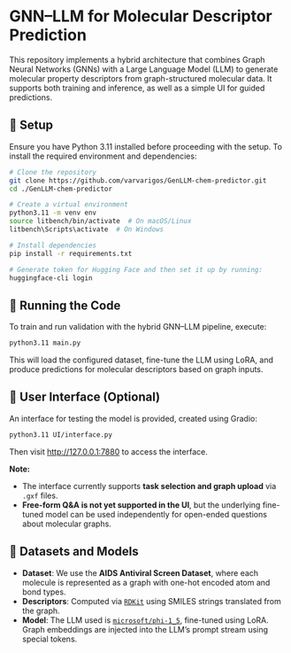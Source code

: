 # GNN–LLM for Molecular Descriptor Prediction

This repository implements a hybrid architecture that combines Graph Neural Networks (GNNs) with a Large Language Model (LLM) to generate molecular property descriptors from graph-structured molecular data. It supports both training and inference, as well as a simple UI for guided predictions.

## 🔧 Setup

Ensure you have Python 3.11 installed before proceeding with the setup. To install the required environment and dependencies:

```bash
# Clone the repository
git clone https://github.com/varvarigos/GenLLM-chem-predictor.git
cd ./GenLLM-chem-predictor

# Create a virtual environment
python3.11 -m venv env
source litbench/bin/activate  # On macOS/Linux
litbench\Scripts\activate  # On Windows

# Install dependencies
pip install -r requirements.txt

# Generate token for Hugging Face and then set it up by running:
huggingface-cli login
````

## 🚀 Running the Code

To train and run validation with the hybrid GNN–LLM pipeline, execute:

```bash
python3.11 main.py
```

This will load the configured dataset, fine-tune the LLM using LoRA, and produce predictions for molecular descriptors based on graph inputs.

## 🧪 User Interface (Optional)

An interface for testing the model is provided, created using Gradio:

```bash
python3.11 UI/interface.py
```
Then visit http://127.0.0.1:7880 to access the interface.

**Note:**

* The interface currently supports **task selection and graph upload** via `.gxf` files.
* **Free-form Q\&A is not yet supported in the UI**, but the underlying fine-tuned model can be used independently for open-ended questions about molecular graphs.


## 📁 Datasets and Models

* **Dataset**: We use the **AIDS Antiviral Screen Dataset**, where each molecule is represented as a graph with one-hot encoded atom and bond types.
* **Descriptors**: Computed via [`RDKit`](https://www.rdkit.org/) using SMILES strings translated from the graph.
* **Model**: The LLM used is [`microsoft/phi-1_5`](https://huggingface.co/microsoft/phi-1_5), fine-tuned using LoRA. Graph embeddings are injected into the LLM’s prompt stream using special tokens.
